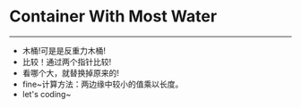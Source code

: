 # Container With Most Water
---

* 木桶!可是是反重力木桶!
* 比较！通过两个指针比较!
* 看哪个大，就替换掉原来的!
* fine~计算方法：两边缘中较小的值乘以长度。
* let's coding~